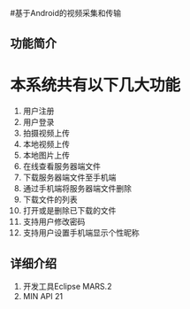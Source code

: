 #基于Android的视频采集和传输
## 功能简介
# 本系统共有以下几大功能
1. 用户注册
2. 用户登录
3. 拍摄视频上传
4. 本地视频上传
5. 本地图片上传
6. 在线查看服务器端文件
7. 下载服务器端文件至手机端
8. 通过手机端将服务器端文件删除
9. 下载文件的列表
10. 打开或是删除已下载的文件
11. 支持用户修改密码
12. 支持用户设置手机端显示个性昵称
## 详细介绍
1. 开发工具Eclipse MARS.2
2. MIN API 21
